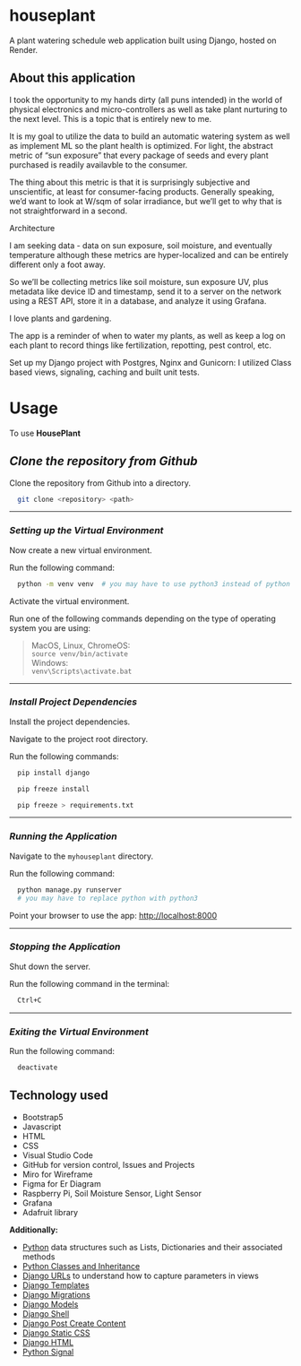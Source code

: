 # houseplant

A plant watering schedule web application built using Django, hosted on Render.

## About this application
I took the opportunity to my hands dirty (all puns intended) in the world of physical electronics and micro-controllers as well as take plant nurturing to the next level. This is a topic that is entirely new to me.

It is my goal to utilize the data to build an automatic watering system as well as implement ML so the plant health is optimized.  For light, the abstract metric of “sun exposure” that every package of seeds and every plant purchased is readily availavble to the consumer.

The thing about this metric is that it is surprisingly subjective and unscientific, at least for consumer-facing products. Generally speaking, we’d want to look at W/sqm of solar irradiance, but we’ll get to why that is not straightforward in a second.

Architecture

I am seeking data - data on sun exposure, soil moisture, and eventually temperature although these metrics are hyper-localized and can be entirely different only a foot away.

So we’ll be collecting metrics like soil moisture, sun exposure UV, plus metadata like device ID and timestamp, send it to a server on the network using a REST API, store it in a database, and analyze it using Grafana.


I love plants and gardening. 

The app is a reminder of when to water my plants, as well as keep a log on each plant to record things like fertilization, repotting, pest control, etc. 



Set up my Django project with Postgres, Nginx and Gunicorn:  I utilized Class based views, signaling, caching and built unit tests.

# Usage

To use **HousePlant** 

## _Clone the repository from Github_

Clone the repository from Github into a directory.

```bash
  git clone <repository> <path>
```

---

### _Setting up the Virtual Environment_

Now create a new virtual environment.

Run the following command:

```bash
  python -m venv venv  # you may have to use python3 instead of python
```

Activate the virtual environment.

Run one of the following commands depending on the type of operating system you are using:

> MacOS, Linux, ChromeOS:  
> `source venv/bin/activate`  
> Windows:  
> `venv\Scripts\activate.bat`

---

### _Install Project Dependencies_

Install the project dependencies.

Navigate to the project root directory.

Run the following commands:

```bash
  pip install django
```

```bash
  pip freeze install
```

```bash
  pip freeze > requirements.txt
```

---

### _Running the Application_

Navigate to the `myhouseplant` directory.

Run the following command:

```bash
  python manage.py runserver
  # you may have to replace python with python3
```

Point your browser to use the app:
[http://localhost:8000](http://localhost:8000)

---

### _Stopping the Application_

Shut down the server.

Run the following command in the terminal:

```bash
  Ctrl+C
```

---

### _Exiting the Virtual Environment_

Run the following command:

```bash
  deactivate
```

## Technology used

- Bootstrap5
- Javascript
- HTML
- CSS
- Visual Studio Code
- GitHub for version control, Issues and Projects
- Miro for Wireframe
- Figma for Er Diagram
- Raspberry Pi, Soil Moisture Sensor, Light Sensor
- Grafana
- Adafruit library


**Additionally:**

- [Python](https://docs.python.org/3/tutorial/datastructures.html) data structures such as Lists, Dictionaries and their associated methods
- [Python Classes and Inheritance](https://docs.python.org/3/tutorial/classes.html)
- [Django URLs](https://docs.djangoproject.com/en/3.2/topics/http/urls/) to understand how to capture parameters in views
- [Django Templates](https://docs.djangoproject.com/en/3.2/ref/templates/language/)
- [Django Migrations](https://docs.djangoproject.com/en/4.0/topics/migrations/)
- [Django Models](https://docs.djangoproject.com/en/4.0/topics/db/models/)
- [Django Shell](https://docs.djangoproject.com/en/4.0/ref/django-admin/)
- [Django Post Create Content](https://docs.djangoproject.com/en/4.0/ref/request-response/)
- [Django Static CSS](https://learndjango.com/tutorials/django-static-files)
- [Django HTML](https://docs.djangoproject.com/en/4.0/topics/templates/)
- [Python Signal](https://docs.python.org/3/library/signal.html)

